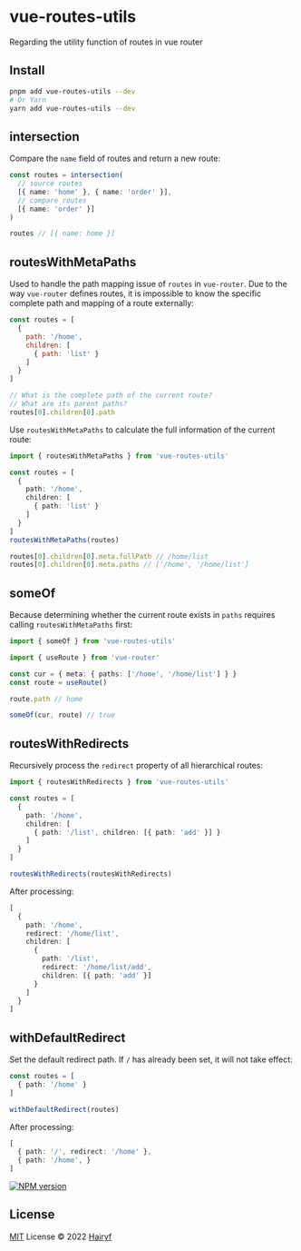 # vue-routes-utils

Regarding the utility function of routes in vue router

## Install

```bash
pnpm add vue-routes-utils --dev
# Or Yarn
yarn add vue-routes-utils --dev
```

## intersection

Compare the `name` field of routes and return a new route:

```ts
const routes = intersection(
  // source routes
  [{ name: 'home' }, { name: 'order' }],
  // compare routes
  [{ name: 'order' }]
)

routes // [{ name: home }]
```

## routesWithMetaPaths

Used to handle the path mapping issue of `routes` in `vue-router`. Due to the way `vue-router` defines routes, it is impossible to know the specific complete path and mapping of a route externally:

```js
const routes = [
  {
    path: '/home',
    children: [
      { path: 'list' }
    ]
  }
]

// What is the complete path of the current route?
// What are its parent paths?
routes[0].children[0].path
```

Use `routesWithMetaPaths` to calculate the full information of the current route:

```ts
import { routesWithMetaPaths } from 'vue-routes-utils'

const routes = [
  {
    path: '/home',
    children: [
      { path: 'list' }
    ]
  }
]
routesWithMetaPaths(routes)

routes[0].children[0].meta.fullPath // /home/list
routes[0].children[0].meta.paths // ['/home', '/home/list']
```

## someOf

Because determining whether the current route exists in `paths` requires calling `routesWithMetaPaths` first:

```ts
import { someOf } from 'vue-routes-utils'

import { useRoute } from 'vue-router'

const cur = { meta: { paths: ['/home', '/home/list'] } }
const route = useRoute()

route.path // home

someOf(cur, route) // true
```

## routesWithRedirects

Recursively process the `redirect` property of all hierarchical routes:

```ts
import { routesWithRedirects } from 'vue-routes-utils'

const routes = [
  {
    path: '/home',
    children: [
      { path: '/list', children: [{ path: 'add' }] }
    ]
  }
]

routesWithRedirects(routesWithRedirects)
```

After processing:

```ts
[
  {
    path: '/home',
    redirect: '/home/list',
    children: [
      {
        path: '/list',
        redirect: '/home/list/add',
        children: [{ path: 'add' }]
      }
    ]
  }
]
```

## withDefaultRedirect

Set the default redirect path. If `/` has already been set, it will not take effect:

```ts
const routes = [
  { path: '/home' }
]

withDefaultRedirect(routes)
```

After processing:

```ts
[
  { path: '/', redirect: '/home' },
  { path: '/home', }
]
```

[![NPM version](https://img.shields.io/npm/v/vue-routes-utils?color=a1b858&label=)](https://www.npmjs.com/package/vue-routes-utils)

## License

[MIT](./LICENSE) License © 2022 [Hairyf](https://github.com/hairyf)
